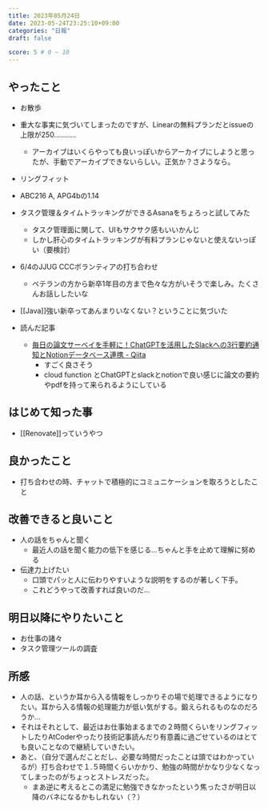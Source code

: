 ```yaml
---
title: 2023年05月24日
date: 2023-05-24T23:25:10+09:00
categories: "日報"
draft: false

score: 5 # 0 ~ 10
---
```


## やったこと

- お散歩
- 重大な事実に気づいてしまったのですが、Linearの無料プランだとissueの上限が250...........
	- アーカイブはいくらやっても良いっぽいからアーカイブにしようと思ったが、手動でアーカイブできないらしい。正気か？さようなら。
- リングフィット
- ABC216 A, APG4bの1.14
- タスク管理＆タイムトラッキングができるAsanaをちょろっと試してみた
	- タスク管理面に関して、UIもサクサク感もいいかんじ
	- しかし肝心のタイムトラッキングが有料プランじゃないと使えないっぽい（要検討）
- 6/4のJJUG CCCボランティアの打ち合わせ
	- ベテランの方から新卒1年目の方まで色々な方がいそうで楽しみ。たくさんお話ししたいな
- [[Java]]強い新卒ってあんまりいなくない？ということに気づいた

- 読んだ記事

	- [毎日の論文サーベイを手軽に！ChatGPTを活用したSlackへの3行要約通知とNotionデータベース連携 - Qiita](https://qiita.com/yuta0821/items/2edf338a92b8a157af37?utm_campaign=popular_items&utm_medium=feed&utm_source=popular_items)
		- すごく良さそう
		- cloud function とChatGPTとslackとnotionで良い感じに論文の要約やpdfを持って来られるようにしている

  

## はじめて知った事

- [[Renovate]]っていうやつ

  

## 良かったこと

- 打ち合わせの時、チャットで積極的にコミュニケーションを取ろうとしたこと

  

## 改善できると良いこと

- 人の話をちゃんと聞く
	- 最近人の話を聞く能力の低下を感じる…ちゃんと手を止めて理解に努める
- 伝達力上げたい
	- 口頭でパッと人に伝わりやすいような説明をするのが著しく下手。
	- これどうやって改善すれば良いのだ…

  

## 明日以降にやりたいこと

- お仕事の諸々
- タスク管理ツールの調査

  

## 所感

- 人の話、というか耳から入る情報をしっかりその場で処理できるようになりたい。耳から入る情報の処理能力が低い気がする。鍛えられるものなのだろうか…
- それはそれとして、最近はお仕事始まるまでの２時間くらいをリングフィットしたりAtCoderやったり技術記事読んだり有意義に過ごせているのはとても良いことなので継続していきたい。
- あと、（自分で選んだことだし、必要な時間だったことは頭ではわかっているが）打ち合わせで１.５時間くらいかかり、勉強の時間がかなり少なくなってしまったのがちょっとストレスだった。
	- まあ逆に考えるとこの満足に勉強できなかったという焦ったさが明日以降のバネになるかもしれない（？）